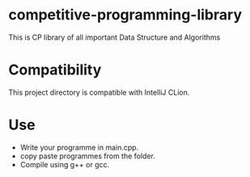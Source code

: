 # competitive-programming-library
This is CP library of all important Data Structure and Algorithms

# Compatibility
This project directory is compatible with IntelliJ CLion.

# Use
* Write your programme in main.cpp.
* copy paste programmes from the folder.
* Compile using g++ or gcc.
